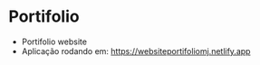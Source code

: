# Portifolio
 - Portifolio website
 - Aplicação rodando em: https://websiteportifoliomj.netlify.app
